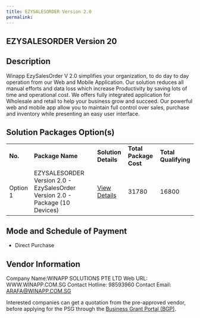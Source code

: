```yaml
---
title: EZYSALESORDER Version 2.0
permalink: 
---
```


## EZYSALESORDER Version 20

## Description

Winapp EzySalesOrder V 2.0  simplifies your organization, to do day to day operation from our Web and Mobile Application. Our solution reduces all manual efforts and data loss which increase Productivity by saving lots of time and operational cost. We offers fully integrated application for Wholesale and retail to help your business grow and succeed. Our powerful web and mobile app allow you to maintain full control over sales, purchase and inventory while presenting an easy user interface.

## Solution Packages Option(s)

<table>
<tr>
<td><b>No.</b></td>
<td><b>Package Name</b></td>
<td><b>Solution Details</b></td>
<td><b>Total Package Cost</b></td>
<td><b>Total Qualifying</b></td>
</tr>
<tr>
<td>Option 1</td>
<td>EZYSALESORDER Version 2.0 - EzySalesOrder Version 2.0 - Package (10 Devices)</td>
<td><a href='https://www.gobusiness.gov.sg/images/psg/Desensitised_WINAPP_20200264_Annex_3_Part_3.pdf'>View Details</a></td>
<td>31780</td>
<td>16800</td>
</tr>
</table>

## Mode and Schedule of Payment

 - Direct Purchase

## Vendor Information

 Company Name:WINAPP SOLUTIONS PTE LTD 
Web URL: WWW.WINAPP.COM.SG 
Contact Hotline: 98593960 
Contact Email: ARAFA@WINAPP.COM.SG 


Interested companies can get a quotation from the pre-approved vendor, before applying for the PSG through the <a href='https://www.businessgrants.gov.sg/'>Business Grant Portal (BGP)</a>.
